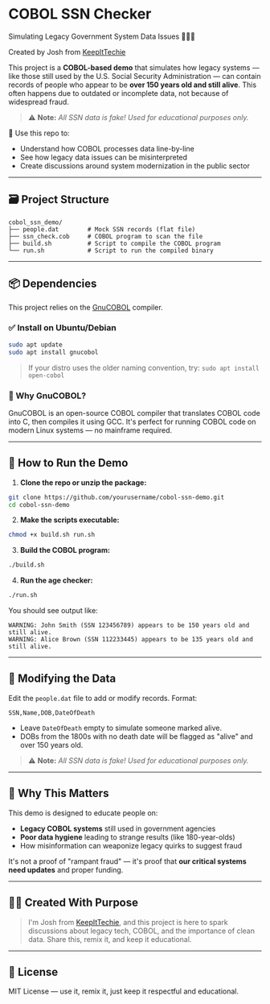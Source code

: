 # COBOL SSN Checker

Simulating Legacy Government System Data Issues 👴🏽📼

Created by Josh from [KeepItTechie](https://www.keepittechie.com)

This project is a **COBOL-based demo** that simulates how legacy systems — like those still used by the U.S. Social Security Administration — can contain records of people who appear to be **over 150 years old and still alive**. This often happens due to outdated or incomplete data, not because of widespread fraud.

> ⚠️ **Note:** *All SSN data is fake! Used for educational purposes only.*

🧠 Use this repo to:
- Understand how COBOL processes data line-by-line
- See how legacy data issues can be misinterpreted
- Create discussions around system modernization in the public sector

---

## 🗃️ Project Structure

```
cobol_ssn_demo/
├── people.dat        # Mock SSN records (flat file)
├── ssn_check.cob     # COBOL program to scan the file
├── build.sh          # Script to compile the COBOL program
└── run.sh            # Script to run the compiled binary
```

---

## 📦 Dependencies

This project relies on the [GnuCOBOL](https://gnucobol.sourceforge.io/) compiler.

### ✅ Install on Ubuntu/Debian

```bash
sudo apt update
sudo apt install gnucobol
```

> If your distro uses the older naming convention, try:
> `sudo apt install open-cobol`

### 🧠 Why GnuCOBOL?

GnuCOBOL is an open-source COBOL compiler that translates COBOL code into C, then compiles it using GCC. It's perfect for running COBOL code on modern Linux systems — no mainframe required.

---

## 🚀 How to Run the Demo

1. **Clone the repo or unzip the package:**

```bash
git clone https://github.com/yourusername/cobol-ssn-demo.git
cd cobol-ssn-demo
```

2. **Make the scripts executable:**

```bash
chmod +x build.sh run.sh
```

3. **Build the COBOL program:**

```bash
./build.sh
```

4. **Run the age checker:**

```bash
./run.sh
```

You should see output like:

```
WARNING: John Smith (SSN 123456789) appears to be 150 years old and still alive.
WARNING: Alice Brown (SSN 112233445) appears to be 135 years old and still alive.
```

---

## 📂 Modifying the Data

Edit the `people.dat` file to add or modify records. Format:

```
SSN,Name,DOB,DateOfDeath
```

- Leave `DateOfDeath` empty to simulate someone marked alive.
- DOBs from the 1800s with no death date will be flagged as "alive" and over 150 years old.

> ⚠️ **Note:** *All SSN data is fake! Used for educational purposes only.*

---

## 🧩 Why This Matters

This demo is designed to educate people on:
- **Legacy COBOL systems** still used in government agencies
- **Poor data hygiene** leading to strange results (like 180-year-olds)
- How misinformation can weaponize legacy quirks to suggest fraud

It's not a proof of "rampant fraud" — it's proof that **our critical systems need updates** and proper funding.

---

## 🙌🏽 Created With Purpose

> I'm Josh from [KeepItTechie](https://www.youtube.com/c/KeepItTechie), and this project is here to spark discussions about legacy tech, COBOL, and the importance of clean data. Share this, remix it, and keep it educational.

---

## 📘 License

MIT License — use it, remix it, just keep it respectful and educational.
